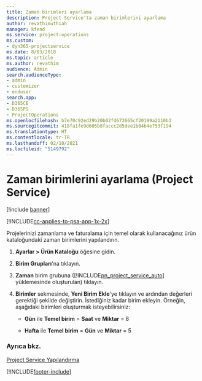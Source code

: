 ```yaml
---
title: Zaman birimleri ayarlama
description: Project Service'ta zaman birimlerini ayarlama
author: revathimuthiah
manager: kfend
ms.service: project-operations
ms.custom:
- dyn365-projectservice
ms.date: 8/03/2018
ms.topic: article
ms.author: revathim
audience: Admin
search.audienceType:
- admin
- customizer
- enduser
search.app:
- D365CE
- D365PS
- ProjectOperations
ms.openlocfilehash: b7e70c92ed29b20b02fd672665cf20199a2110b3
ms.sourcegitcommit: 418fa1fe9d605b8faccc2d5dee1b04b4e753f194
ms.translationtype: HT
ms.contentlocale: tr-TR
ms.lasthandoff: 02/10/2021
ms.locfileid: "5149792"
---
```

# <a name="set-up-time-units-project-service"></a>Zaman birimlerini ayarlama (Project Service)

[!include [banner](../includes/psa-now-project-operations.md)]

[!INCLUDE[cc-applies-to-psa-app-1x-2x](../includes/cc-applies-to-psa-app-1x-2x.md)]

Projelerinizi zamanlama ve faturalama için temel olarak kullanacağınız ürün kataloğundaki zaman birimlerini yapılandırın.  
  
1. **Ayarlar > Ürün Kataloğu** öğesine gidin.  
  
2. **Birim Grupları**'na tıklayın.  
  
3. **Zaman** birim grubuna ([!INCLUDE[pn_project_service_auto](../includes/pn-project-service-auto.md)] yüklemesinde oluşturulan) tıklayın.  
  
4. **Birimler** sekmesinde, **Yeni Birim Ekle**'ye tıklayın ve ardından değerleri gerektiği şekilde değiştirin. İstediğiniz kadar birim ekleyin. Örneğin, aşağıdaki birimleri oluşturmak isteyebilirsiniz:  
  
   - **Gün** ile **Temel birim** = **Saat** ve **Miktar** = 8  
  
   - **Hafta** ile **Temel birim** = **Gün** ve **Miktar** = 5  
  
### <a name="see-also"></a>Ayrıca bkz.  
 [Project Service Yapılandırma](../psa/configure.md)


[!INCLUDE[footer-include](../includes/footer-banner.md)]